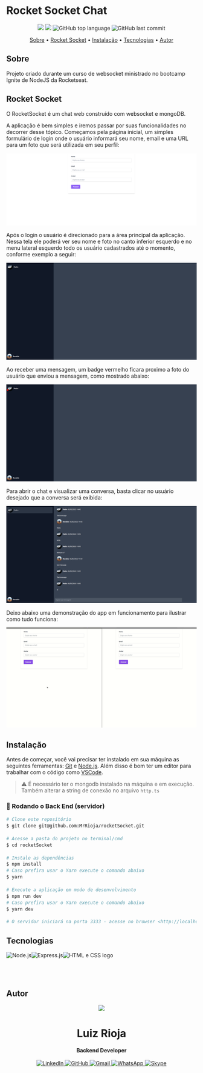 # Rocket Socket Chat

<p align="center">
  <img src="https://img.shields.io/static/v1?label=rocket&message=socket&color=blueviolet&style=for-the-badge"/>
  <img src="https://img.shields.io/github/license/MrRioja/rocketSocket?color=blueviolet&logo=License&style=for-the-badge"/>
  <img alt="GitHub top language" src="https://img.shields.io/github/languages/top/MrRioja/rocketSocket?color=blueviolet&logo=TypeScript&logoColor=white&style=for-the-badge">
  <img alt="GitHub last commit" src="https://img.shields.io/github/last-commit/MrRioja/rocketSocket?color=blueviolet&style=for-the-badge">
</p>

<p align="center">
  <a href="#sobre">Sobre</a> •
  <a href="#rocket-socket">Rocket Socket</a> •
  <a href="#instalação">Instalação</a> •
  <a href="#tecnologias">Tecnologias</a> •
  <a href="#autor">Autor</a>  
</p>

## Sobre

Projeto criado durante um curso de websocket ministrado no bootcamp Ignite de NodeJS da Rocketseat.

## Rocket Socket

O RocketSocket é um chat web construído com websocket e mongoDB.

A aplicação é bem simples e iremos passar por suas funcionalidades no decorrer desse tópico. Começamos pela página inicial, um simples formulário de login onde o usuário informará seu nome, email e uma URL para um foto que será utilizada em seu perfil:

![Tela de login](./.github/login.png)

Após o login o usuário é direcionado para a área principal da aplicação. Nessa tela ele poderá ver seu nome e foto no canto inferior esquerdo e no menu lateral esquerdo todo os usuário cadastrados até o momento, conforme exemplo a seguir:

![Homepage](./.github/home.png)

Ao receber uma mensagem, um badge vermelho ficara proximo a foto do usuário que enviou a mensagem, como mostrado abaixo:

![Nova mensagem recebida](./.github/new-message.png)

Para abrir o chat e visualizar uma conversa, basta clicar no usuário desejado que a conversa será exibida:

![Chat](./.github/chat.png)

Deixo abaixo uma demonstração do app em funcionamento para ilustrar como tudo funciona:

![Demonstração do app](./.github/demo.gif)

## Instalação

Antes de começar, você vai precisar ter instalado em sua máquina as seguintes ferramentas:
[Git](https://git-scm.com) e [Node.js](https://nodejs.org/en/). Além disso é bom ter um editor para trabalhar com o código como [VSCode](https://code.visualstudio.com/).

> ⚠ É necessário ter o mongodb instalado na máquina e em execução. Também alterar a string de conexão no arquivo `http.ts`

### 🎲 Rodando o Back End (servidor)

```bash
# Clone este repositório
$ git clone git@github.com:MrRioja/rocketSocket.git

# Acesse a pasta do projeto no terminal/cmd
$ cd rocketSocket

# Instale as dependências
$ npm install
# Caso prefira usar o Yarn execute o comando abaixo
$ yarn

# Execute a aplicação em modo de desenvolvimento
$ npm run dev
# Caso prefira usar o Yarn execute o comando abaixo
$ yarn dev

# O servidor iniciará na porta 3333 - acesse no browser <http://localhost:3333>
```

## Tecnologias

<img align="left" src="https://profilinator.rishav.dev/skills-assets/nodejs-original-wordmark.svg" alt="Node.js" height="75" />

<img align="left" src="https://profilinator.rishav.dev/skills-assets/express-original-wordmark.svg" alt="Express.js" height="75"/>

<img align="left" src="https://pandaprogrammer.com/wp-content/uploads/2021/11/watermark.png" alt="HTML e CSS logo" height="75" />

<br><br><br><br>

## Autor

<div align="center">
<img src="https://images.weserv.nl/?url=avatars.githubusercontent.com/u/55336456?v=4&h=100&w=100&fit=cover&mask=circle&maxage=7d" />
<h1>Luiz Rioja</h1>
<strong>Backend Developer</strong>
<br/>
<br/>

<a href="https://linkedin.com/in/luizrioja" target="_blank">
<img alt="LinkedIn" src="https://img.shields.io/badge/linkedin-%230077B5.svg?style=for-the-badge&logo=linkedin&logoColor=white"/>
</a>

<a href="https://github.com/mrrioja" target="_blank">
<img alt="GitHub" src="https://img.shields.io/badge/github-%23121011.svg?style=for-the-badge&logo=github&logoColor=white"/>
</a>

<a href="mailto:lulyrioja@gmail.com?subject=Fala%20Dev" target="_blank">
<img alt="Gmail" src="https://img.shields.io/badge/Gmail-D14836?style=for-the-badge&logo=gmail&logoColor=white" />
</a>

<a href="https://api.whatsapp.com/send?phone=5511933572652" target="_blank">
<img alt="WhatsApp" src="https://img.shields.io/badge/WhatsApp-25D366?style=for-the-badge&logo=whatsapp&logoColor=white"/>
</a>

<a href="https://join.skype.com/invite/tvBbOq03j5Uu" target="_blank">
<img alt="Skype" src="https://img.shields.io/badge/SKYPE-%2300AFF0.svg?style=for-the-badge&logo=Skype&logoColor=white"/>
</a>

<br/>
<br/>
</div>
